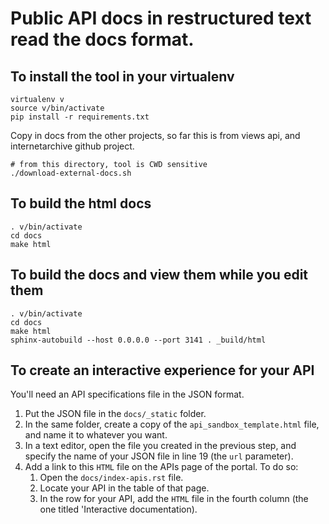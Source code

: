 # Public API docs in restructured text read the docs format.


## To install the tool in your virtualenv

    virtualenv v
    source v/bin/activate
    pip install -r requirements.txt

Copy in docs from the other projects, so far this is from views api, and
internetarchive github project.

    # from this directory, tool is CWD sensitive
    ./download-external-docs.sh

## To build the html docs

    . v/bin/activate
    cd docs
    make html

## To build the docs and view them while you edit them

    . v/bin/activate
    cd docs
    make html
    sphinx-autobuild --host 0.0.0.0 --port 3141 . _build/html

## To create an interactive experience for your API

You'll need an API specifications file in the JSON format.

1.  Put the JSON file in the `docs/_static` folder.
2.  In the same folder, create a copy of the `api_sandbox_template.html` file, and name it to whatever you want.
3.  In a text editor, open the file you created in the previous step, and specify the name of your JSON file in line 19 (the `url` parameter).
4.  Add a link to this `HTML` file on the APIs page of the portal. To do so:
    1.  Open the `docs/index-apis.rst` file.
	2.  Locate your API in the table of that page.
	3.  In the row for your API, add the `HTML` file in the fourth column (the one titled 'Interactive documentation).